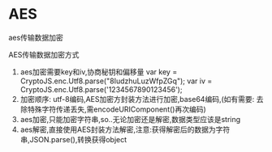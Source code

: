 # AES
aes传输数据加密

AES传输数据加密方式
1. aes加密需要key和iv,协商秘钥和偏移量
var key = CryptoJS.enc.Utf8.parse("8IudzhuLuzWfpZGq");
var iv = CryptoJS.enc.Utf8.parse('1234567890123456');
2. 加密顺序: utf-8编码,AES加密方封装方法进行加密,base64编码,(如有需要: 去除特殊字符传递丢失,需encodeURIComponent()再次编码)
3. aes加密,只能加密字符串,so..无论加密还是解密,数据类型应该是string
4. aes解密,直接使用AES封装方法解密,注意:获得解密后的数据为字符串,JSON.parse(),转换获得object
